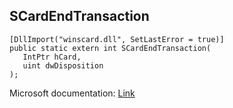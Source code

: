 ## SCardEndTransaction

```
[DllImport("winscard.dll", SetLastError = true)]
public static extern int SCardEndTransaction(
   IntPtr hCard,
   uint dwDisposition
);
```

Microsoft documentation: [Link](https://docs.microsoft.com/en-us/windows/win32/api/winscard/nf-winscard-scardendtransaction)
